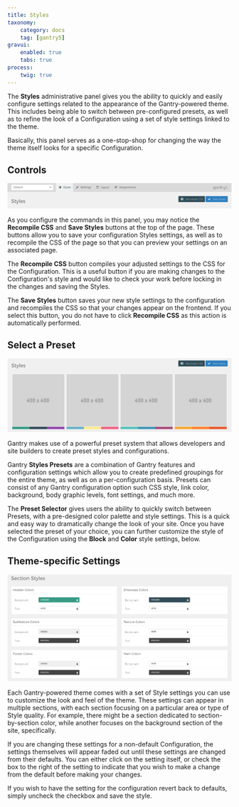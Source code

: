 ```yaml
---
title: Styles
taxonomy:
    category: docs
    tag: [gantry5]
gravui:
    enabled: true
    tabs: true
process:
    twig: true
---
```


The **Styles** administrative panel gives you the ability to quickly and easily configure settings related to the appearance of the Gantry-powered theme. This includes being able to switch between pre-configured presets, as well as to refine the look of a Configuration using a set of style settings linked to the theme.

Basically, this panel serves as a one-stop-shop for changing the way the theme itself looks for a specific Configuration.

Controls
-----

![Controls](controls.png)

As you configure the commands in this panel, you may notice the **Recompile CSS** and **Save Styles** buttons at the top of the page. These buttons allow you to save your configuration Styles settings, as well as to recompile the CSS of the page so that you can preview your settings on an associated page.

The **Recompile CSS** button compiles your adjusted settings to the CSS for the Configuration. This is a useful button if you are making changes to the Configuration's style and would like to check your work before locking in the changes and saving the Styles.

The **Save Styles** button saves your new style settings to the configuration and recompiles the CSS so that your changes appear on the frontend. If you select this button, you do not have to click **Recompile CSS** as this action is automatically performed.

Select a Preset
-----

![Select a Preset](presets.png)

Gantry makes use of a powerful preset system that allows developers and site builders to create preset styles and configurations.

Gantry **Styles Presets** are a combination of Gantry features and configuration settings which allow you to create predefined groupings for the entire theme, as well as on a per-configuration basis. Presets can consist of any Gantry configuration option such CSS style, link color, background, body graphic levels, font settings, and much more.

The **Preset Selector** gives users the ability to quickly switch between Presets, with a pre-designed color palette and style settings. This is a quick and easy way to dramatically change the look of your site. Once you have selected the preset of your choice, you can further customize the style of the Configuration using the **Block** and **Color** style settings, below.

Theme-specific Settings
-----

![Settings](settings.png)

Each Gantry-powered theme comes with a set of Style settings you can use to customize the look and feel of the theme. These settings can appear in multiple sections, with each section focusing on a particular area or type of Style quality. For example, there might be a section dedicated to section-by-section color, while another focuses on the background section of the site, specifically. 

If you are changing these settings for a non-default Configuration, the settings themselves will appear faded out until these settings are changed from their defaults. You can either click on the setting itself, or check the box to the right of the setting to indicate that you wish to make a change from the default before making your changes.

If you wish to have the setting for the configuration revert back to defaults, simply uncheck the checkbox and save the style.
